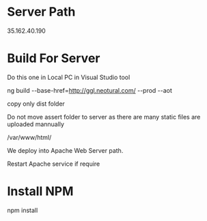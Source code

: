 # Server Path

35.162.40.190

# Build For Server

Do this one in Local PC in Visual Studio tool

ng build --base-href=http://ggl.neotural.com/ --prod --aot

copy only dist folder

Do not move assert folder to server as there are many static files are uploaded mannually

/var/www/html/

We deploy into Apache Web Server path.

Restart Apache service if require 

# Install NPM
npm install


